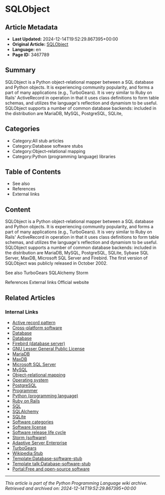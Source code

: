 # SQLObject

## Article Metadata

- **Last Updated:** 2024-12-14T19:52:29.867395+00:00
- **Original Article:** [SQLObject](https://en.wikipedia.org/wiki/SQLObject)
- **Language:** en
- **Page ID:** 3467789

## Summary

SQLObject is a Python object-relational mapper between a SQL database and Python objects. It is experiencing community popularity, and forms a part of many applications (e.g., TurboGears). It is very similar to Ruby on Rails' ActiveRecord in operation in that it uses class definitions to form table schemas, and utilizes the language's reflection and dynamism to be useful.
SQLObject supports a number of common database backends: included in the distribution are MariaDB, MySQL, PostgreSQL, SQLite,

## Categories

- Category:All stub articles
- Category:Database software stubs
- Category:Object–relational mapping
- Category:Python (programming language) libraries

## Table of Contents

- See also
- References
- External links

## Content

SQLObject is a Python object-relational mapper between a SQL database and Python objects. It is experiencing community popularity, and forms a part of many applications (e.g., TurboGears). It is very similar to Ruby on Rails' ActiveRecord in operation in that it uses class definitions to form table schemas, and utilizes the language's reflection and dynamism to be useful.
SQLObject supports a number of common database backends: included in the distribution are MariaDB, MySQL, PostgreSQL, SQLite, Sybase SQL Server, MaxDB, Microsoft SQL Server and Firebird.
The first version of SQLObject was publicly released in October 2002.

See also
TurboGears
SQLAlchemy
Storm

References
External links
Official website

## Related Articles

### Internal Links

- [Active record pattern](https://en.wikipedia.org/wiki/Active_record_pattern)
- [Cross-platform software](https://en.wikipedia.org/wiki/Cross-platform_software)
- [Database](https://en.wikipedia.org/wiki/Database)
- [Database](https://en.wikipedia.org/wiki/Database)
- [Firebird (database server)](https://en.wikipedia.org/wiki/Firebird_(database_server))
- [GNU Lesser General Public License](https://en.wikipedia.org/wiki/GNU_Lesser_General_Public_License)
- [MariaDB](https://en.wikipedia.org/wiki/MariaDB)
- [MaxDB](https://en.wikipedia.org/wiki/MaxDB)
- [Microsoft SQL Server](https://en.wikipedia.org/wiki/Microsoft_SQL_Server)
- [MySQL](https://en.wikipedia.org/wiki/MySQL)
- [Object–relational mapping](https://en.wikipedia.org/wiki/Object%E2%80%93relational_mapping)
- [Operating system](https://en.wikipedia.org/wiki/Operating_system)
- [PostgreSQL](https://en.wikipedia.org/wiki/PostgreSQL)
- [Programmer](https://en.wikipedia.org/wiki/Programmer)
- [Python (programming language)](https://en.wikipedia.org/wiki/Python_(programming_language))
- [Ruby on Rails](https://en.wikipedia.org/wiki/Ruby_on_Rails)
- [SQL](https://en.wikipedia.org/wiki/SQL)
- [SQLAlchemy](https://en.wikipedia.org/wiki/SQLAlchemy)
- [SQLite](https://en.wikipedia.org/wiki/SQLite)
- [Software categories](https://en.wikipedia.org/wiki/Software_categories)
- [Software license](https://en.wikipedia.org/wiki/Software_license)
- [Software release life cycle](https://en.wikipedia.org/wiki/Software_release_life_cycle)
- [Storm (software)](https://en.wikipedia.org/wiki/Storm_(software))
- [Adaptive Server Enterprise](https://en.wikipedia.org/wiki/Adaptive_Server_Enterprise)
- [TurboGears](https://en.wikipedia.org/wiki/TurboGears)
- [Wikipedia:Stub](https://en.wikipedia.org/wiki/Wikipedia:Stub)
- [Template:Database-software-stub](https://en.wikipedia.org/wiki/Template:Database-software-stub)
- [Template talk:Database-software-stub](https://en.wikipedia.org/wiki/Template_talk:Database-software-stub)
- [Portal:Free and open-source software](https://en.wikipedia.org/wiki/Portal:Free_and_open-source_software)

---
_This article is part of the Python Programming Language wiki archive._
_Retrieved and archived on: 2024-12-14T19:52:29.867395+00:00_